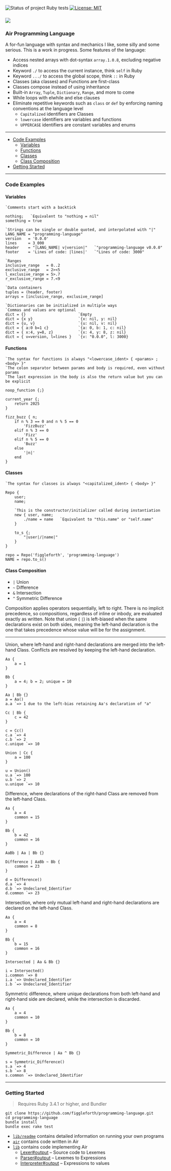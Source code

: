 ![Status of project Ruby tests](https://github.com/figgleforth/programming-language/actions/workflows/ruby.yml/badge.svg)
[![License: MIT](https://img.shields.io/badge/License-MIT-green.svg)]()

### ![](air.svg)

### Air Programming Language

A for-fun language with syntax and mechanics I like, some silly and some serious. This is a work in progress. Some features of the language:

- Access nested arrays with dot-syntax `array.1.0.8`, excluding negative indices
- Keyword `./` to access the current instance, think `self` in Ruby
- Keyword `.../` to access the global scope, think `::` in Ruby
- Classes (aka classes) and Functions are first-class
- Classes compose instead of using inheritance
- Built-in `Array`, `Tuple`, `Dictionary`, `Range`, and more to come
- While loops with elwhile and else clauses
- Eliminate repetitive keywords such as `class` or `def` by enforcing naming conventions at the language level
	- `Capitalized` identifiers are Classes
	- `lowercase` identifiers are variables and functions
	- `UPPERCASE` identifiers are constant variables and enums

---

- [Code Examples](#code-examples)
	- [Variables](#variables)
	- [Functions](#functions)
	- [Classes](#classes)
	- [Class Composition](#class-composition)
- [Getting Started](#getting-started)

---

### Code Examples

#### Variables

```
`Comments start with a backtick

nothing;   `Equivalent to "nothing = nil"
something = true

`Strings can be single or double quoted, and interpolated with "|"
LANG_NAME = "programming-language"
version   = '0.0.0'
lines     = 3_000
header    = "|LANG_NAME| v|version|"   `"programming-language v0.0.0"
footer    = 'Lines of code: |lines|'   `"Lines of code: 3000"

`Ranges
inclusive_range   = 0..2
exclusive_range   = 2><5
l_exclusive_range = 5>.7
r_exclusive_range = 7.<9

`Data containers
tuples = (header, footer)
arrays = [inclusive_range, exclusive_range]

`Dictionaries can be initialized in multiple ways
`Commas and values are optional
dict = {}                       `Empty
dict = {x y}                    `{x: nil, y: nil}
dict = {u, v}                   `{u: nil, v: nil}
dict = { a:0 b=1 c}             `{a: 0, b: 1, c: nil}
dict = { x:4, y=8, z}           `{x: 4, y: 8, z: nil}
dict = { v=version, l=lines }   `{v: "0.0.0", l: 3000}
```

#### Functions

```
`The syntax for functions is always "<lowercase_ident> { <params> ; <body> }"
`The colon separator between params and body is required, even without params
`The last expression in the body is also the return value but you can be explicit

noop_function {;}

current_year {;
	return 2025
}

fizz_buzz { n;
	if n % 3 == 0 and n % 5 == 0
		'FizzBuzz'
	elif n % 3 == 0
		'Fizz'
	elif n % 5 == 0
		'Buzz'
	else
		'|n|'
	end
}
```

#### Classes

```
`The syntax for classes is always "<capitalized_ident> { <body> }"

Repo {
	user;
	name;
	
	`This is the constructor/initializer called during instantiation
	new { user, name;
		./name = name   `Equivalent to "this.name" or "self.name"
	}
	
	to_s {;
		"|user|/|name|"
	}
}

repo = Repo('figgleforth', 'programming-language')
NAME = repo.to_s()
```

#### Class Composition

- `|` Union
- `~` Difference
- `&` Intersection
- `^` Symmetric Difference

Composition applies operators sequentially, left to right. There is no implicit precedence, so
compositions, regardless of inline or inbody, are evaluated exactly as written. Note that union (
`|`) is left-biased when the same declarations exist on both sides, meaning the left-hand declaration is the one that takes precedence whose value will be for the assignment.

---

Union, where left-hand and right-hand declarations are merged into the left-hand Class. Conflicts are resolved by keeping the left-hand declaration.

```
Aa {
	a = 1
}

Bb {
	a = 4; b = 2; unique = 10
}

Aa | Bb {}
a = Aa()
a.a `=> 1 due to the left-bias retaining Aa's declaration of "a"

Cc | Bb {
	c = 42
}

c = Cc()
c.a `=> 4
c.b `=> 2
c.unique `=> 10

Union | Cc {
	a = 100
}

u = Union()
u.a `=> 100
u.b `=> 2
u.unique `=> 10
```

Difference, where declarations of the right-hand Class are removed from the left-hand Class.

```
Aa {
	a = 4
	common = 15
}

Bb {
	b = 42
	common = 16
}

AaBb | Aa | Bb {}

Difference | AaBb ~ Bb {
	common = 23
}

d = Difference()
d.a `=> 4
d.b `=> Undeclared_Identifier
d.common `=> 23
```

Intersection, where only mutual left-hand and right-hand declarations are declared on the left-hand Class.

```
Aa {
	a = 4
	common = 8
}

Bb {
	b = 15
	common = 16
}

Intersected | Aa & Bb {}

i = Intersected()
i.common `=> 8
i.a `=> Undeclared_Identifier
i.b `=> Undeclared_Identifier
```

Symmetric difference, where unique declarations from both left-hand and right-hand side are declared, while the intersection is discarded.

```
Aa {
	a = 4
	common = 10
}

Bb {
	b = 8
	common = 10
}

Symmetric_Difference | Aa ^ Bb {}

s = Symmetric_Difference()
s.a `=> 4
s.b `=> 8
s.common `=> Undeclared_Identifier
```

---

### Getting Started

> Requires Ruby 3.4.1 or higher, and Bundler

```shell script
git clone https://github.com/figgleforth/programming-language.git
cd programming-language
bundle install
bundle exec rake test
```

- [`lib/readme`](lib/readme.md) contains detailed information on running your own programs
- [`air`](air) contains code written in Air
- [`lib`](lib) contains code implementing Air
	- [Lexer#output](lib/lexer.rb) – Source code to Lexemes
	- [Parser#output](lib/parser.rb) – Lexemes to Expressions
	- [Interpreter#output](lib/interpreter.rb) – Expressions to values
